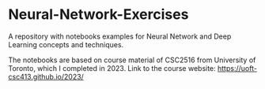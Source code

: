 # Neural-Network-Exercises
A repository with notebooks examples for Neural Network and Deep Learning concepts and techniques.

The notebooks are based on course material of CSC2516 from University of Toronto, which I completed in 2023. Link to the course website: <https://uoft-csc413.github.io/2023/>

